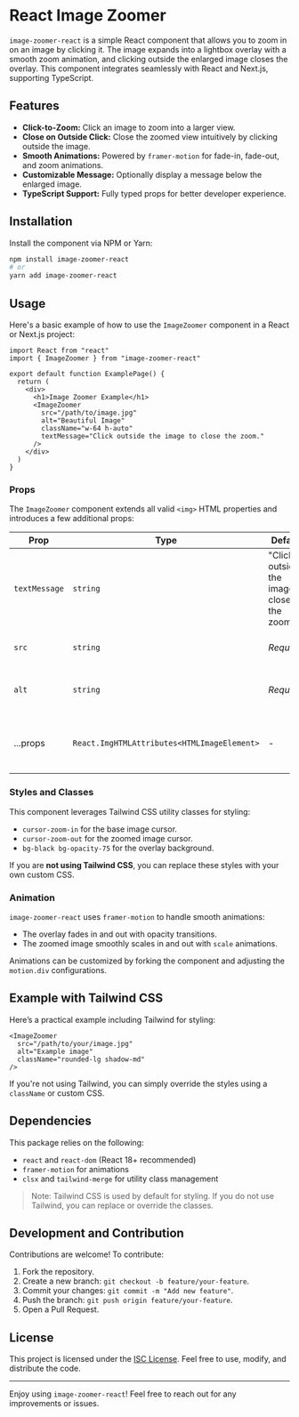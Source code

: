 # React Image Zoomer

`image-zoomer-react` is a simple React component that allows you to zoom in on an image by clicking it. The image expands into a lightbox overlay with a smooth zoom animation, and clicking outside the enlarged image closes the overlay. This component integrates seamlessly with React and Next.js, supporting TypeScript.

## Features

- **Click-to-Zoom:** Click an image to zoom into a larger view.
- **Close on Outside Click:** Close the zoomed view intuitively by clicking outside the image.
- **Smooth Animations:** Powered by `framer-motion` for fade-in, fade-out, and zoom animations.
- **Customizable Message:** Optionally display a message below the enlarged image.
- **TypeScript Support:** Fully typed props for better developer experience.

## Installation

Install the component via NPM or Yarn:

```bash
npm install image-zoomer-react
# or
yarn add image-zoomer-react
```

## Usage

Here's a basic example of how to use the `ImageZoomer` component in a React or Next.js project:

```tsx
import React from "react"
import { ImageZoomer } from "image-zoomer-react"

export default function ExamplePage() {
  return (
    <div>
      <h1>Image Zoomer Example</h1>
      <ImageZoomer
        src="/path/to/image.jpg"
        alt="Beautiful Image"
        className="w-64 h-auto"
        textMessage="Click outside the image to close the zoom."
      />
    </div>
  )
}
```

### Props

The `ImageZoomer` component extends all valid `<img>` HTML properties and introduces a few additional props:

| Prop           | Type                                | Default                                                    | Description                                              |
|-----------------|-------------------------------------|------------------------------------------------------------|----------------------------------------------------------|
| `textMessage`   | `string`                           | "Click outside the image to close the zoom."               | Optional message displayed below the zoomed image.       |
| `src`          | `string`                           | *Required*                                                 | The image URL to display.                                |
| `alt`          | `string`                           | *Required*                                                 | Alternative text for accessibility purposes.             |
| ...props       | `React.ImgHTMLAttributes<HTMLImageElement>` | -                                                        | Any additional valid props for an `<img>` tag.           |

### Styles and Classes

This component leverages Tailwind CSS utility classes for styling:

- `cursor-zoom-in` for the base image cursor.
- `cursor-zoom-out` for the zoomed image cursor.
- `bg-black bg-opacity-75` for the overlay background.

If you are **not using Tailwind CSS**, you can replace these styles with your own custom CSS.

### Animation

`image-zoomer-react` uses `framer-motion` to handle smooth animations:

- The overlay fades in and out with opacity transitions.
- The zoomed image smoothly scales in and out with `scale` animations.

Animations can be customized by forking the component and adjusting the `motion.div` configurations.

## Example with Tailwind CSS

Here’s a practical example including Tailwind for styling:

```tsx
<ImageZoomer
  src="/path/to/your/image.jpg"
  alt="Example image"
  className="rounded-lg shadow-md"
/>
```

If you're not using Tailwind, you can simply override the styles using a `className` or custom CSS.

## Dependencies

This package relies on the following:

- `react` and `react-dom` (React 18+ recommended)
- `framer-motion` for animations
- `clsx` and `tailwind-merge` for utility class management

> Note: Tailwind CSS is used by default for styling. If you do not use Tailwind, you can replace or override the classes.

## Development and Contribution

Contributions are welcome! To contribute:

1. Fork the repository.
2. Create a new branch: `git checkout -b feature/your-feature`.
3. Commit your changes: `git commit -m "Add new feature"`.
4. Push the branch: `git push origin feature/your-feature`.
5. Open a Pull Request.

## License

This project is licensed under the [ISC License](./LICENSE). Feel free to use, modify, and distribute the code.

---

Enjoy using `image-zoomer-react`! Feel free to reach out for any improvements or issues.